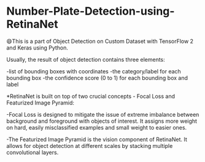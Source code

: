 # Number-Plate-Detection-using-RetinaNet
😄This is a part of Object Detection on Custom Dataset with TensorFlow 2 and Keras using Python.

Usually, the result of object detection contains three elements:

  -list of bounding boxes with coordinates
  -the category/label for each bounding box
  -the confidence score (0 to 1) for each bounding box and label

*RetinaNet is built on top of two crucial concepts - Focal Loss and Featurized Image Pyramid:

  -Focal Loss is designed to mitigate the issue of extreme imbalance between background and foreground with objects of interest. It assigns more weight on hard, easily misclassified examples and small weight to easier ones.

  -The Featurized Image Pyramid is the vision component of RetinaNet. It allows for object detection at different scales by stacking multiple convolutional layers.
